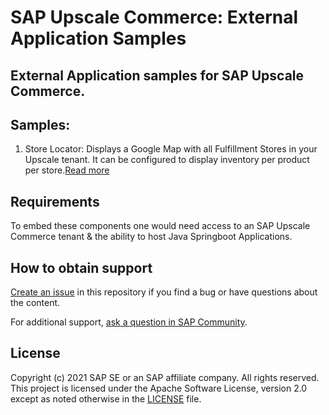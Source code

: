 # SAP Upscale Commerce: External Application Samples

## External Application samples for SAP Upscale Commerce.

## Samples:

1) Store Locator: Displays a Google Map with all Fulfillment Stores in your Upscale tenant. It can be configured to display inventory per product per store.[Read more](https://github.com/SAP-samples/upscale-commerce-external-application/tree/sample/store-locator-inventory-intermediary)

## Requirements

To embed these components one would need access to an SAP Upscale Commerce tenant & the ability to host Java Springboot Applications.

## How to obtain support

[Create an issue](https://github.com/SAP-samples/<repository-name>/issues) in this repository if you find a bug or have questions about the content.
 
For additional support, [ask a question in SAP Community](https://answers.sap.com/questions/ask.html).

## License
Copyright (c) 2021 SAP SE or an SAP affiliate company. All rights reserved. This project is licensed under the Apache Software License, version 2.0 except as noted otherwise in the [LICENSE](LICENSES/Apache-2.0.txt) file.
